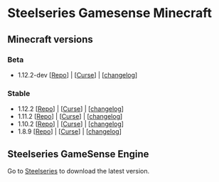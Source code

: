 # Steelseries Gamesense Minecraft #

## Minecraft versions ##
### Beta ###
- 1.12.2-dev [[Repo]()] | [[Curse](https://minecraft.curseforge.com/projects/steelseries-gamesense/files)] | [[changelog]()]

### Stable ###
- 1.12.2 [[Repo]()] | [[Curse](https://minecraft.curseforge.com/projects/steelseries-gamesense/files)] | [[changelog]()]
- 1.11.2 [[Repo]()] | [[Curse](https://minecraft.curseforge.com/projects/steelseries-gamesense/files)] | [[changelog]()]
- 1.10.2 [[Repo]()] | [[Curse](https://minecraft.curseforge.com/projects/steelseries-gamesense/files)] | [[changelog]()]
- 1.8.9  [[Repo]()] | [[Curse](https://minecraft.curseforge.com/projects/steelseries-gamesense/files)] | [[changelog]()]

## Steelseries GameSense Engine ##
Go to [Steelseries](https://steelseries.com/engine) to download the latest version.
